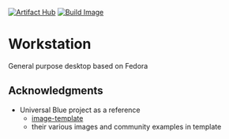 [![Artifact Hub](https://img.shields.io/endpoint?url=https://artifacthub.io/badge/repository/tuqueos-workstation)](https://artifacthub.io/packages/search?repo=tuqueos-workstation)
[![Build Image](https://github.com/tuque-os/workstation/actions/workflows/build.yaml/badge.svg)](https://github.com/tuque-os/workstation/actions/workflows/build.yaml)

# Workstation

General purpose desktop based on Fedora

## Acknowledgments

- Universal Blue project as a reference
  - [image-template](https://github.com/ublue-os/image-template)
  - their various images and community examples in template
